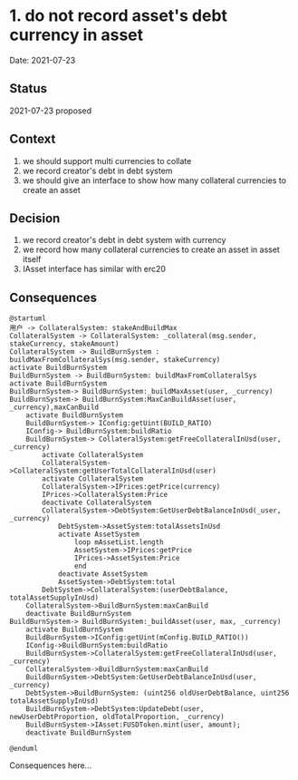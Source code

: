# 1. do not record asset's debt currency in asset

Date: 2021-07-23

## Status

2021-07-23 proposed

## Context

1. we should support multi currencies to collate
2. we record creator's debt in debt system
3. we should give an interface to show how many collateral currencies to create an asset

## Decision

1. we record creator's debt in debt system with currency
2. we record how many collateral currencies to create an asset in asset itself
3. IAsset interface has similar with erc20

## Consequences
```
@startuml
用户 -> CollateralSystem: stakeAndBuildMax
CollateralSystem -> CollateralSystem: _collateral(msg.sender, stakeCurrency, stakeAmount)
CollateralSystem -> BuildBurnSystem : buildMaxFromCollateralSys(msg.sender, stakeCurrency)
activate BuildBurnSystem 
BuildBurnSystem -> BuildBurnSystem: buildMaxFromCollateralSys
activate BuildBurnSystem 
BuildBurnSystem-> BuildBurnSystem:_buildMaxAsset(user, _currency)
BuildBurnSystem-> BuildBurnSystem:MaxCanBuildAsset(user, _currency),maxCanBuild
    activate BuildBurnSystem
    BuildBurnSystem-> IConfig:getUint(BUILD_RATIO)
    IConfig-> BuildBurnSystem:buildRatio
    BuildBurnSystem-> CollateralSystem:getFreeCollateralInUsd(user, _currency)
        activate CollateralSystem
        CollateralSystem->CollateralSystem:getUserTotalCollateralInUsd(user)
        activate CollateralSystem
        CollateralSystem->IPrices:getPrice(currency)
        IPrices->CollateralSystem:Price
        deactivate CollateralSystem
        CollateralSystem->DebtSystem:GetUserDebtBalanceInUsd(_user, _currency)
            DebtSystem->AssetSystem:totalAssetsInUsd
            activate AssetSystem
                loop mAssetList.length
                AssetSystem->IPrices:getPrice
                IPrices->AssetSystem:Price
                end
            deactivate AssetSystem
            AssetSystem->DebtSystem:total
        DebtSystem->CollateralSystem:(userDebtBalance, totalAssetSupplyInUsd)
    CollateralSystem->BuildBurnSystem:maxCanBuild
    deactivate BuildBurnSystem
BuildBurnSystem-> BuildBurnSystem:_buildAsset(user, max, _currency)
    activate BuildBurnSystem
    BuildBurnSystem->IConfig:getUint(mConfig.BUILD_RATIO())
    IConfig->BuildBurnSystem:buildRatio
    BuildBurnSystem->CollateralSystem:getFreeCollateralInUsd(user, _currency)
    CollateralSystem->BuildBurnSystem:maxCanBuild
    BuildBurnSystem->DebtSystem:GetUserDebtBalanceInUsd(user, _currency)
    DebtSystem->BuildBurnSystem: (uint256 oldUserDebtBalance, uint256 totalAssetSupplyInUsd) 
    BuildBurnSystem->DebtSystem:UpdateDebt(user, newUserDebtProportion, oldTotalProportion, _currency)
    BuildBurnSystem->IAsset:FUSDToken.mint(user, amount);
    deactivate BuildBurnSystem

@enduml
```
Consequences here...
